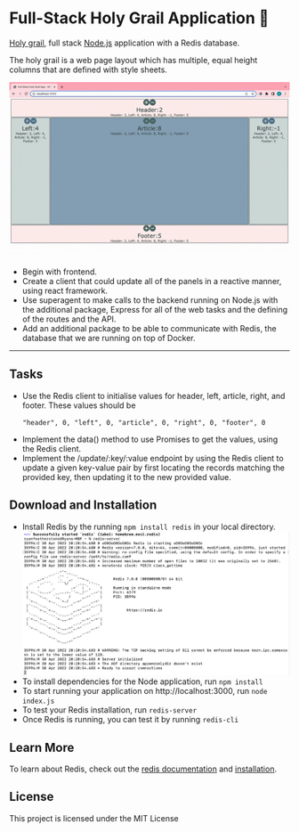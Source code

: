   # Full-Stack Holy Grail Application 🎨 

[Holy grail](https://en.wikipedia.org/wiki/Holy_grail_(web_design)), full stack [Node.js](https://nodejs.org/en/) application with a Redis database. </p>
<p>
  The holy grail is a web page layout which has multiple, equal height columns that are defined with style sheets.
</p>

![Holy Grail Demo](./holygrail-demo.gif) 

<ul>
  <li>Begin with frontend. </li>
  <li>Create a client that could update all of the panels in a reactive manner, using react framework. </li>
  <li>Use superagent to make calls to the backend running on Node.js with the additional package, Express for all of the web tasks and the defining of the routes and the API. </li>
  <li>Add an additional package to be able to communicate with Redis, the database that we are running on top of Docker. </li>
</ul>
<hr/>

## Tasks
* Use the Redis client to initialise values for header, left, article, right, and footer. These values should be
  ``` 
  "header", 0, "left", 0, "article", 0, "right", 0, "footer", 0 
  ```
* Implement the data() method to use Promises to get the values, using the Redis client.
* Implement the /update/:key/:value endpoint by using the Redis client to update a given key-value pair by first locating the records matching the provided key, then updating it to the new provided value. 


## Download and Installation

* Install Redis by the running ```npm install redis``` in your local directory.
![Redis install on Mac](./Install_Redis.png) 
* To install dependencies for the Node application, run ``` npm install ``` 
* To start running your application on http://localhost:3000, run ``` node index.js ```
* To test your Redis installation, run ```redis-server```
* Once Redis is running, you can test it by running  ```redis-cli ``` 

## Learn More
To learn about Redis, check out the [redis documentation](https://redis.io/documentation) and [installation](https://redis.io/download).

## License
This project is licensed under the MIT License

